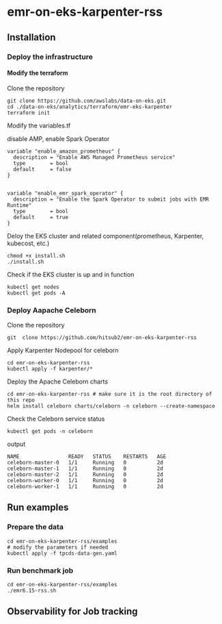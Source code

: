 # emr-on-eks-karpenter-rss

## Installation

### Deploy the infrastructure

#### Modify the terraform

Clone the repository

```shell
git clone https://github.com/awslabs/data-on-eks.git
cd ./data-on-eks/analytics/terraform/emr-eks-karpenter
terraform init
```

Modify the variables.tf

disable AMP, enable Spark Operator

```shell
variable "enable_amazon_prometheus" {
  description = "Enable AWS Managed Prometheus service"
  type        = bool
  default     = false
}


variable "enable_emr_spark_operator" {
  description = "Enable the Spark Operator to submit jobs with EMR Runtime"
  type        = bool
  default     = true
}
```


Deloy the EKS cluster and related component(prometheus, Karpenter, kubecost, etc.)

```shell
chmod +x install.sh
./install.sh
```

Check if the EKS cluster is up and in function

```shell
kubectl get nodes
kubectl get pods -A
```


### Deploy Aapache Celeborn

Clone the repository
```shell
git  clone https://github.com/hitsub2/emr-on-eks-karpenter-rss
```

Apply Karpenter Nodepool for celeborn

```shell
cd emr-on-eks-karpenter-rss
kubectl apply -f karpenter/*
```

Deploy the Apache Celeborn charts
```shell
cd emr-on-eks-karpenter-rss # make sure it is the root directory of this repo
helm install celeborn charts/celeborn -n celeborn --create-namespace 
```

Check the Celeborn service status

```shell
kubectl get pods -n celeborn
```

output

```shell
NAME                READY   STATUS    RESTARTS   AGE
celeborn-master-0   1/1     Running   0          2d
celeborn-master-1   1/1     Running   0          2d
celeborn-master-2   1/1     Running   0          2d
celeborn-worker-0   1/1     Running   0          2d
celeborn-worker-1   1/1     Running   0          2d
```

## Run examples

### Prepare the data

```shell
cd emr-on-eks-karpenter-rss/examples
# modify the parameters if needed
kubectl apply -f tpcds-data-gen.yaml
```

### Run benchmark job

```shell
cd emr-on-eks-karpenter-rss/examples
./emr6.15-rss.sh
```

## Observability for Job tracking